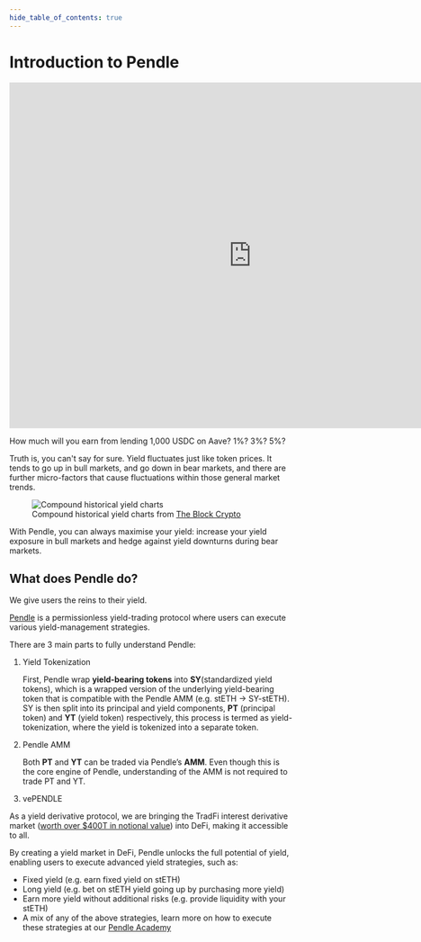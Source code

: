 ```yaml
---
hide_table_of_contents: true
---
```


# Introduction to Pendle

<iframe width="860" height="615" src="https://www.youtube.com/embed/SyjPDpjU6-s" title="Chapter 1: Introduction to Pendle" frameborder="0" allow="accelerometer; autoplay; clipboard-write; encrypted-media; gyroscope; picture-in-picture" allowfullscreen></iframe>

How much will you earn from lending 1,000 USDC on Aave? 1%? 3%? 5%?

Truth is, you can't say for sure. Yield fluctuates just like token prices. It tends to go up in bull markets, and go down in bear markets, and there are further micro-factors that cause fluctuations within those general market trends.

<figure>
  <img src="/img/introduction/historical_yield.jpg" alt="Compound historical yield charts" />
  <figcaption>Compound historical yield charts from <a href="https://www.theblockcrypto.com/data/decentralized-finance/cryptocurrency-lending/compound-lending-rates">The Block Crypto</a></figcaption>
</figure>

With Pendle, you can always maximise your yield: increase your yield exposure in bull markets and hedge against yield downturns during bear markets.

## What does Pendle do?

We give users the reins to their yield.

[Pendle](https://pendle.finance/) is a permissionless yield-trading protocol where users can execute various yield-management strategies.

There are 3 main parts to fully understand Pendle:

1. Yield Tokenization
    
    First, Pendle wrap **yield-bearing tokens** into **SY**(standardized yield tokens), which is a wrapped version of the underlying yield-bearing token that is compatible with the Pendle AMM (e.g. stETH → SY-stETH). 
    SY is then split into its principal and yield components, **PT** (principal token) and **YT** (yield token) respectively, this process is termed as yield-tokenization, where the yield is tokenized into a separate token. 
    
2. Pendle AMM
    
    Both **PT** and **YT** can be traded via Pendle’s **AMM**. Even though this is the core engine of Pendle, understanding of the AMM is not required to trade PT and YT.
    
3. vePENDLE


As a yield derivative protocol, we are bringing the TradFi interest derivative market ([worth over $400T in notional value](https://www.bis.org/publ/otc_hy2111/intgraphs/graphA3.htm)) into DeFi, making it accessible to all. 

By creating a yield market in DeFi, Pendle unlocks the full potential of yield, enabling users to execute advanced yield strategies, such as:

- Fixed yield (e.g. earn fixed yield on stETH)
- Long yield (e.g. bet on stETH yield going up by purchasing more yield)
- Earn more yield without additional risks (e.g. provide liquidity with your stETH)
- A mix of any of the above strategies, learn more on how to execute these strategies at our [Pendle Academy](https://pendle.gitbook.io/pendle-academy)
